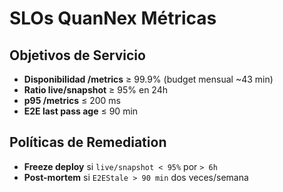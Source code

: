 # SLOs QuanNex Métricas

## Objetivos de Servicio

- **Disponibilidad /metrics** ≥ 99.9% (budget mensual ~43 min)
- **Ratio live/snapshot** ≥ 95% en 24h
- **p95 /metrics** ≤ 200 ms
- **E2E last pass age** ≤ 90 min

## Políticas de Remediation

- **Freeze deploy** si `live/snapshot < 95%` por `> 6h`
- **Post-mortem** si `E2EStale > 90 min` dos veces/semana
